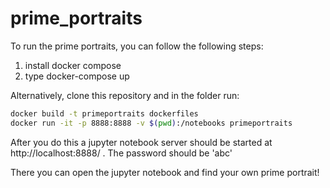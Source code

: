 # prime_portraits

To run the prime portraits, you can follow the following steps: 
1. install docker compose
2. type docker-compose up


Alternatively, clone this repository and in the folder run: 
```bash
docker build -t primeportraits dockerfiles
docker run -it -p 8888:8888 -v $(pwd):/notebooks primeportraits
```

After you do this a jupyter notebook server should be started at http://localhost:8888/ . The password should be 'abc'

There you can open the jupyter notebook and find your own prime portrait!
